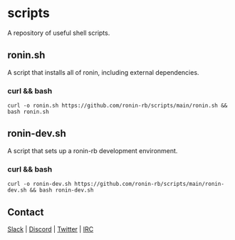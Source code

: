 # scripts

A repository of useful shell scripts.

## ronin.sh

A script that installs all of ronin, including external dependencies.

### curl && bash

```shell
curl -o ronin.sh https://github.com/ronin-rb/scripts/main/ronin.sh && bash ronin.sh
```

## ronin-dev.sh

A script that sets up a ronin-rb development environment.

### curl && bash

```shell
curl -o ronin-dev.sh https://github.com/ronin-rb/scripts/main/ronin-dev.sh && bash ronin-dev.sh
```

## Contact

[Slack](https://ronin-rb.slack.com) |
[Discord](https://discord.gg/6WAb3PsVX9) |
[Twitter](https://twitter.com/ronin_rb) |
[IRC](https://ronin-rb.dev/irc/)
